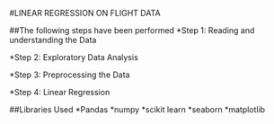 #LINEAR REGRESSION ON FLIGHT DATA

##The following steps have been performed
*Step 1: Reading and understanding the Data

*Step 2: Exploratory Data Analysis

*Step 3: Preprocessing the Data

*Step 4: Linear Regression

##Libraries Used
*Pandas
*numpy
*scikit learn
*seaborn
*matplotlib

